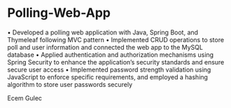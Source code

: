 # Polling-Web-App

• Developed a polling web application with Java, Spring Boot, and Thymeleaf following MVC pattern
• Implemented CRUD operations to store poll and user information and connected the web app to the MySQL database
• Applied authentication and authorization mechanisms using Spring Security to enhance the application’s security
standards and ensure secure user access
• Implemented password strength validation using JavaScript to enforce specific requirements, and employed a hashing
algorithm to store user passwords securely

Ecem Gulec
